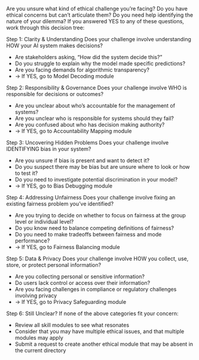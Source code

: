 Are you unsure what kind of ethical challenge you’re facing? Do you have ethical concerns but can’t articulate them? Do you need help identifying the nature of your dilemma?
If you answered YES to any of these questions, work through this decision tree:

Step 1: Clarity & Understanding
Does your challenge involve understanding HOW your AI system makes decisions?
-	Are stakeholders asking, “How did the system decide this?”
-	Do you struggle to explain why the model made specific predictions?
-	Are you facing demands for algorithmic transparency?
- → If YES, go to Model Decoding module

Step 2: Responsibility & Governance
Does your challenge involve WHO is responsible for decisions or outcomes?
-	Are you unclear about who’s accountable for the management of systems?
-	Are you unclear who is responsible for systems should they fail?
-	Are you confused about who has decision making authority?
- → If YES, go to Accountability Mapping module

Step 3: Uncovering Hidden Problems
Does your challenge involve IDENTIFYING bias in your system?
-	Are you unsure if bias is present and want to detect it?
-	Do you suspect there may be bias but are unsure where to look or how to test it?
-	Do you need to investigate potential discrimination in your model?
- → If YES, go to Bias Debugging module

Step 4: Addressing Unfairness
Does your challenge involve fixing an existing fairness problem you’ve identified?
-	Are you trying to decide on whether to focus on fairness at the group level or individual level?
-	Do you know need to balance competing definitions of fairness?
-	Do you need to make tradeoffs between fairness and mode performance? 
- → If YES, go to Fairness Balancing module

Step 5: Data & Privacy
Does your challenge involve HOW you collect, use, store, or protect personal information?
-	Are you collecting personal or sensitive information?
-	Do users lack control or access over their information?
-	Are you facing challenges in compliance or regulatory challenges involving privacy
- → If YES, go to Privacy Safeguarding module

Step 6: Still Unclear?
If none of the above categories fit your concern:
-	Review all skill modules to see what resonates
-	Consider that you may have multiple ethical issues, and that multiple modules may apply
-	Submit a request to create another ethical module that may be absent in the current directory

